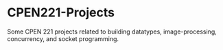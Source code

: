 # CPEN221-Projects
Some CPEN 221 projects related to building datatypes, image-processing, concurrency, and socket programming.
